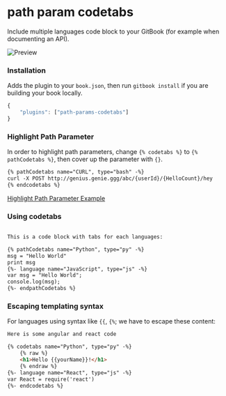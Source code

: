 # path param codetabs

Include multiple languages code block to your GitBook (for example when documenting an API).

![Preview](./preview.png)

### Installation

Adds the plugin to your `book.json`, then run `gitbook install` if you are building your book locally.

```js
{
    "plugins": ["path-params-codetabs"]
}
```

### Highlight Path Parameter

In order to highlight path parameters, change `{% codetabs %}` to `{% pathCodetabs %}`, then cover up the parameter with `{}`. 
```md
{% pathCodetabs name="CURL", type="bash" -%}
curl -X POST http://genius.genie.ggg/abc/{userId}/{HelloCount}/hey
{% endcodetabs %}
```
[Highlight Path Parameter Example](https://kimgenius.gitbooks.io/adsf/content/path-params-codetabs.html)

### Using codetabs
```md

This is a code block with tabs for each languages:

{% pathCodetabs name="Python", type="py" -%}
msg = "Hello World"
print msg
{%- language name="JavaScript", type="js" -%}
var msg = "Hello World";
console.log(msg);
{%- endpathCodetabs %}
```

### Escaping templating syntax

For languages using syntax like `{{`, `{%`; we have to escape these content:


```md
Here is some angular and react code

{% codetabs name="Python", type="py" -%}
    {% raw %}
    <h1>Hello {{yourName}}!</h1>
    {% endraw %}
{%- language name="React", type="js" -%}
var React = require('react')
{%- endcodetabs %}
```
